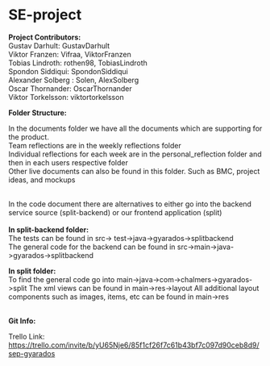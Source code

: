 # SE-project

<strong>Project Contributors:</strong></br>
Gustav Darhult: GustavDarhult </br>
Viktor Franzen: Vifraa, ViktorFranzen </br>
Tobias Lindroth: rothen98, TobiasLindroth </br>
Spondon Siddiqui: SpondonSiddiqui </br>
Alexander Solberg : Solen, AlexSolberg </br>
Oscar Thornander: OscarThornander </br>
Viktor Torkelsson: viktortorkelsson </br>

<strong>Folder Structure:</strong></br>
 
In the documents folder we have all the documents which are supporting for the product. </br>
Team reflections are in the weekly reflections folder </br>
Individual reflections for each week are in the personal_reflection folder and then in each users respective folder</br>
Other live documents can also be found in this folder. Such as BMC, project ideas, and mockups</br>
</br>


In the code document there are alternatives to either go into the backend service source (split-backend) or our frontend application (split) </br>
</br>
<strong>In split-backend folder:</strong></br>
The tests can be found in src-> test->java->gyarados->splitbackend</br>
The general code for the backend can be found in src->main->java->gyarados->splitbackend</br>

<strong>In split folder:</strong></br>
To find the general code go into main->java->com->chalmers->gyarados->split
The xml views can be found in main->res->layout
All additional layout components such as images, items, etc can be found in main->res</br>
</br>

  
<strong>Git Info:</strong></br>
  


Trello Link:</br>
https://trello.com/invite/b/yU65Nje6/85f1cf26f7c61b43bf7c097d90ceb8d9/sep-gyarados
